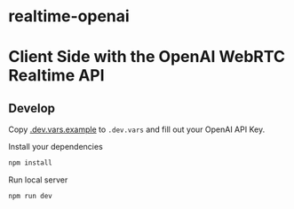 # realtime-openai

# Client Side with the OpenAI WebRTC Realtime API

## Develop

Copy [.dev.vars.example](./.dev.vars.example) to `.dev.vars` and fill out your OpenAI API Key.

Install your dependencies

```bash
npm install
```

Run local server

```bash
npm run dev
```
